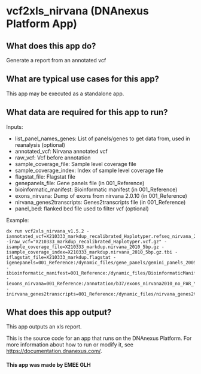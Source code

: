 <!-- dx-header -->
# vcf2xls_nirvana (DNAnexus Platform App)

## What does this app do?

Generate a report from an annotated vcf

## What are typical use cases for this app?

This app may be executed as a standalone app.

## What data are required for this app to run?

Inputs:
- list_panel_names_genes: List of panels/genes to get data from, used in reanalysis (optional) 
- annotated_vcf: Nirvana annotated vcf
- raw_vcf: Vcf before annotation
- sample_coverage_file: Sample level coverage file
- sample_coverage_index: Index of sample level coverage file
- flagstat_file: Flagstat file
- genepanels_file: Gene panels file (in 001_Reference)
- bioinformatic_manifest: Bioinformatic manifest (in 001_Reference)
- exons_nirvana: Dump of exons from nirvana 2.0.10 (in 001_Reference)
- nirvana_genes2transcripts: Genes2transcripts file (in 001_Reference)
- panel_bed: flanked bed file used to filter vcf (optional)

Example:
```
dx run vcf2xls_nirvana_v1.5.2 -iannotated_vcf=X210333_markdup_recalibrated_Haplotyper.refseq_nirvana_2010.annotated.vcf -iraw_vcf="X210333_markdup_recalibrated_Haplotyper.vcf.gz" -isample_coverage_file=X210333_markdup.nirvana_2010_5bp.gz -isample_coverage_index=X210333_markdup.nirvana_2010_5bp.gz.tbi -iflagstat_file=X210333_markdup.flagstat -igenepanels=001_Reference:/dynamic_files/gene_panels/gemini_panels_200522 -ibioinformatic_manifest=001_Reference:/dynamic_files/BioinformaticManifest/BioinformaticManifest_200819 -iexons_nirvana=001_Reference:/annotation/b37/exons_nirvana2010_no_PAR_Y.tsv -inirvana_genes2transcripts=001_Reference:/dynamic_files/nirvana_genes2transcripts/nirvana_genes2transcripts_2010_200728
```

## What does this app output?
This app outputs an xls report.

This is the source code for an app that runs on the DNAnexus Platform.
For more information about how to run or modify it, see
https://documentation.dnanexus.com/.

#### This app was made by EMEE GLH